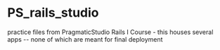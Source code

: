 # PS_rails_studio
practice files from PragmaticStudio Rails I Course - this houses several apps -- none of which are meant for final deployment
